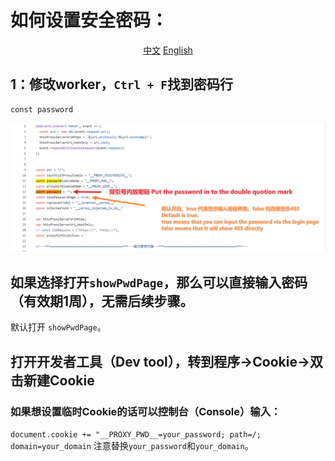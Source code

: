 # 如何设置安全密码：

<div align="center">
  
[中文](https://github.com/1234567Yang/cf-proxy-ex/blob/main/security_password_tutorial.md) 
[English](https://github-com.translate.goog/1234567Yang/cf-proxy-ex/blob/main/security_password_tutorial.md?_x_tr_sl=zh-CN&_x_tr_tl=en&_x_tr_hl=zh-CN&_x_tr_pto=wapp)
</div>

## 1：修改worker，`Ctrl + F`找到密码行

```
const password
```

![密码](img/depoly/pwd.png)

## 如果选择打开`showPwdPage`，那么可以直接输入密码（有效期1周），无需后续步骤。
默认打开 `showPwdPage`。

## 打开开发者工具（Dev tool），转到程序->Cookie->双击新建Cookie


### 如果想设置临时Cookie的话可以控制台（Console）输入：
`document.cookie += "__PROXY_PWD__=your_password; path=/; domain=your_domain`
注意替换`your_password`和`your_domain`。